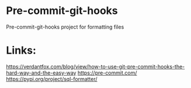 # Pre-commit-git-hooks
Pre-commit-git-hooks project for formatting files

# Links:
https://verdantfox.com/blog/view/how-to-use-git-pre-commit-hooks-the-hard-way-and-the-easy-way
https://pre-commit.com/
https://pypi.org/project/sql-formatter/
